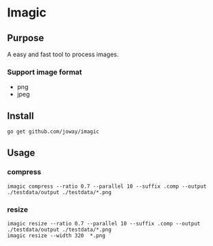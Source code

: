 # Imagic

## Purpose

A easy and fast tool to process images.

### Support image format

- png
- jpeg

## Install

```shell
go get github.com/joway/imagic
```

## Usage

### compress

```shell
imagic compress --ratio 0.7 --parallel 10 --suffix .comp --output ./testdata/output ./testdata/*.png
```

### resize

```shell
imagic resize --ratio 0.7 --parallel 10 --suffix .comp --output ./testdata/output ./testdata/*.png
imagic resize --width 320  *.png
```

